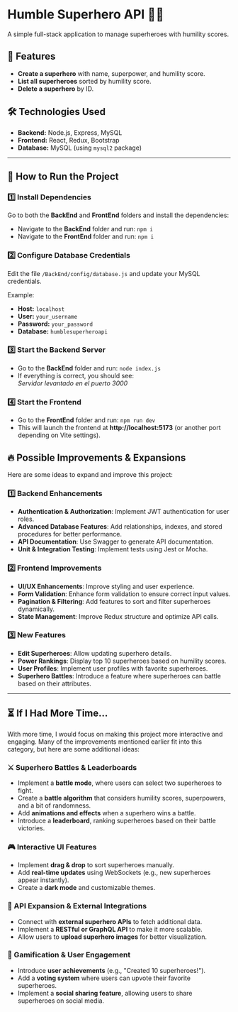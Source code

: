 # Humble Superhero API 🦸‍♂️

A simple full-stack application to manage superheroes with humility scores.

## 🚀 Features

- **Create a superhero** with name, superpower, and humility score.
- **List all superheroes** sorted by humility score.
- **Delete a superhero** by ID.

## 🛠️ Technologies Used

- **Backend:** Node.js, Express, MySQL
- **Frontend:** React, Redux, Bootstrap
- **Database:** MySQL (using `mysql2` package)

---

## 🏁 How to Run the Project

### 1️⃣ Install Dependencies
Go to both the **BackEnd** and **FrontEnd** folders and install the dependencies:

- Navigate to the **BackEnd** folder and run: `npm i`
- Navigate to the **FrontEnd** folder and run: `npm i`

### 2️⃣ Configure Database Credentials
Edit the file `/BackEnd/config/database.js` and update your MySQL credentials.

Example:
- **Host:** `localhost`
- **User:** `your_username`
- **Password:** `your_password`
- **Database:** `humblesuperheroapi`

### 3️⃣ Start the Backend Server
- Go to the **BackEnd** folder and run: `node index.js`
- If everything is correct, you should see:  
  _Servidor levantado en el puerto 3000_

### 4️⃣ Start the Frontend
- Go to the **FrontEnd** folder and run: `npm run dev`
- This will launch the frontend at **http://localhost:5173** (or another port depending on Vite settings).


## 🔥 Possible Improvements & Expansions

Here are some ideas to expand and improve this project:

### 1️⃣ Backend Enhancements
- **Authentication & Authorization**: Implement JWT authentication for user roles.
- **Advanced Database Features**: Add relationships, indexes, and stored procedures for better performance.
- **API Documentation**: Use Swagger to generate API documentation.
- **Unit & Integration Testing**: Implement tests using Jest or Mocha.

### 2️⃣ Frontend Improvements
- **UI/UX Enhancements**: Improve styling and user experience.
- **Form Validation**: Enhance form validation to ensure correct input values.
- **Pagination & Filtering**: Add features to sort and filter superheroes dynamically.
- **State Management**: Improve Redux structure and optimize API calls.

### 3️⃣ New Features
- **Edit Superheroes**: Allow updating superhero details.
- **Power Rankings**: Display top 10 superheroes based on humility scores.
- **User Profiles**: Implement user profiles with favorite superheroes.
- **Superhero Battles**: Introduce a feature where superheroes can battle based on their attributes.

---
## ⏳ If I Had More Time...

With more time, I would focus on making this project more interactive and engaging. Many of the improvements mentioned earlier fit into this category, but here are some additional ideas:

### ⚔️ Superhero Battles & Leaderboards
- Implement a **battle mode**, where users can select two superheroes to fight.
- Create a **battle algorithm** that considers humility scores, superpowers, and a bit of randomness.
- Add **animations and effects** when a superhero wins a battle.
- Introduce a **leaderboard**, ranking superheroes based on their battle victories.

### 🎮 Interactive UI Features
- Implement **drag & drop** to sort superheroes manually.
- Add **real-time updates** using WebSockets (e.g., new superheroes appear instantly).
- Create a **dark mode** and customizable themes.

### 📡 API Expansion & External Integrations
- Connect with **external superhero APIs** to fetch additional data.
- Implement a **RESTful or GraphQL API** to make it more scalable.
- Allow users to **upload superhero images** for better visualization.

### 🏅 Gamification & User Engagement
- Introduce **user achievements** (e.g., "Created 10 superheroes!").
- Add a **voting system** where users can upvote their favorite superheroes.
- Implement a **social sharing feature**, allowing users to share superheroes on social media.
